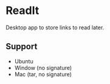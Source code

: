 # ReadIt
Desktop app to store links to read later.

## Support
* Ubuntu
* Window (no signature)
* Mac (tar, no signature)
